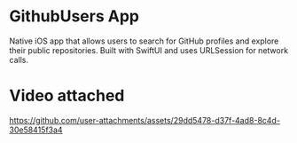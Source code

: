 # GithubUsers App

Native iOS app that allows users to search for GitHub profiles and explore their public repositories. Built with SwiftUI and uses URLSession for network calls.

# Video attached
https://github.com/user-attachments/assets/29dd5478-d37f-4ad8-8c4d-30e58415f3a4

